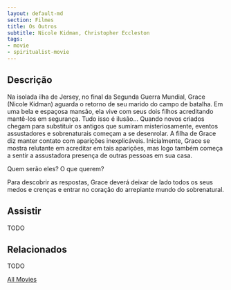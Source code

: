 ```yaml
---
layout: default-md
section: Filmes
title: Os Outros
subtitle: Nicole Kidman, Christopher Eccleston
tags: 
- movie
- spiritualist-movie
---
```


## Descrição
Na isolada ilha de Jersey, no final da Segunda Guerra Mundial, Grace (Nicole Kidman) aguarda o retorno de seu marido do campo de batalha. Em uma bela e espaçosa mansão, ela vive com seus dois filhos acreditando mantê-los em segurança. Tudo isso é ilusão... Quando novos criados chegam para substituir os antigos que sumiram misteriosamente, eventos assustadores e sobrenaturais começam a se desenrolar. A filha de Grace diz manter contato com aparições inexplicáveis. Inicialmente, Grace se mostra relutante em acreditar em tais aparições, mas logo também começa a sentir a assustadora presença de outras pessoas em sua casa.

Quem serão eles? O que querem?

Para descobrir as respostas, Grace deverá deixar de lado todos os seus medos e crenças e entrar no coração do arrepiante mundo do sobrenatural. 

## Assistir
TODO

## Relacionados
TODO


<a href="/movies" class="button">All Movies</a>